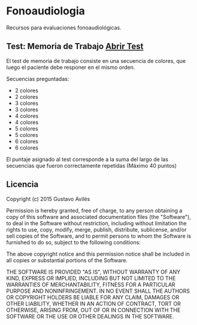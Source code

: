 # Fonoaudiologia
Recursos para evaluaciones fonoaudiológicas.

## Test: Memoria de Trabajo [Abrir Test](http://gaviles.github.io/Fonoaudiologia/tests/MemoriaDeTrabajo)

El test de memoria de trabajo consiste en una secuencia de colores, que luego el paciente debe responer en el mismo orden.

Secuencias preguntadas:
* 2 colores
* 2 colores
* 3 colores
* 3 colores
* 4 colores
* 4 colores
* 5 colores
* 5 colores
* 6 colores
* 6 colores

El puntaje asignado al test corresponde a la suma del largo de las secuencias que fueron correctamente repetidas (Máximo 40 puntos)

## Licencia
Copyright (c) 2015 Gustavo Avilés

Permission is hereby granted, free of charge, to any person obtaining a copy
of this software and associated documentation files (the "Software"), to deal
in the Software without restriction, including without limitation the rights
to use, copy, modify, merge, publish, distribute, sublicense, and/or sell
copies of the Software, and to permit persons to whom the Software is
furnished to do so, subject to the following conditions:

The above copyright notice and this permission notice shall be included in
all copies or substantial portions of the Software.

THE SOFTWARE IS PROVIDED "AS IS", WITHOUT WARRANTY OF ANY KIND, EXPRESS OR
IMPLIED, INCLUDING BUT NOT LIMITED TO THE WARRANTIES OF MERCHANTABILITY,
FITNESS FOR A PARTICULAR PURPOSE AND NONINFRINGEMENT. IN NO EVENT SHALL THE
AUTHORS OR COPYRIGHT HOLDERS BE LIABLE FOR ANY CLAIM, DAMAGES OR OTHER
LIABILITY, WHETHER IN AN ACTION OF CONTRACT, TORT OR OTHERWISE, ARISING FROM,
OUT OF OR IN CONNECTION WITH THE SOFTWARE OR THE USE OR OTHER DEALINGS IN
THE SOFTWARE.
